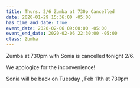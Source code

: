 ```yaml
---
title: Thurs. 2/6 Zumba at 730p Cancelled
date: 2020-01-29 15:36:00 -05:00
has_time_and_date: true
event_date: 2020-02-06 09:00:00 -05:00
event_end_date: 2020-02-06 22:30:00 -05:00
class: Zumba
---
```


Zumba at 730pm with Sonia is cancelled tonight 2/6. 

We apologize for the inconvenience! 

Sonia will be back on Tuesday , Feb 11th at 730pm  
